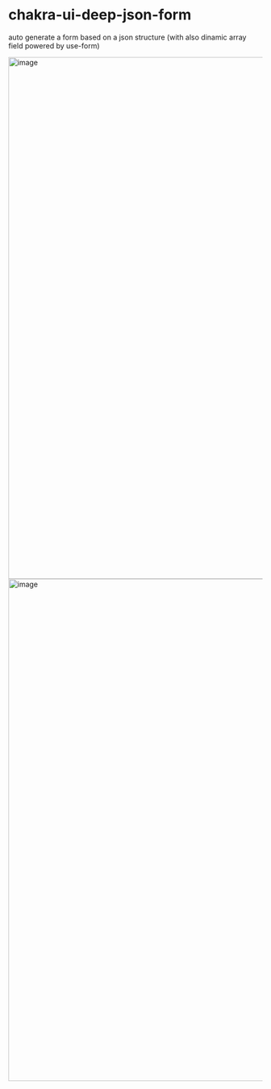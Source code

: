 # chakra-ui-deep-json-form
auto generate a form based on a json structure (with also dinamic array field powered by use-form)

<img width="1035" alt="image" src="https://github.com/fernandobelotto/chakra-ui-deep-json-form/assets/38187170/09530204-eb3c-42d5-bbce-ad684b6a175b">

<img width="996" alt="image" src="https://github.com/fernandobelotto/chakra-ui-deep-json-form/assets/38187170/1e09e177-5c1f-4a4a-a9f2-4b46f9150887">
